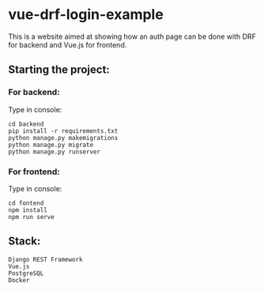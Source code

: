 # vue-drf-login-example

This is a website aimed at showing how an auth page can be done with DRF for backend and Vue.js for frontend.

## Starting the project:

### For backend:

Type in console:
```
cd backend
pip install -r requirements.txt
python manage.py makemigrations
python manage.py migrate
python manage.py runserver
```

### For frontend:

Type in console:
```
cd fontend
npm install
npm run serve
```


## Stack:
```
Django REST Framework
Vue.js
PostgreSQL
Docker
```